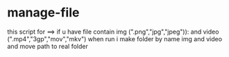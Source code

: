 # manage-file
this script for ==> if u have file contain img (".png","jpg","jpeg")):  and video  (".mp4","3gp","mov","mkv")  when run i make folder by name img and video and move path to real folder
